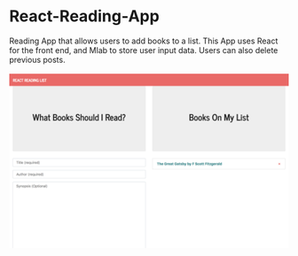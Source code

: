 # React-Reading-App
Reading App that allows users to add books to a list. This App uses React for the front end, and Mlab to store user input data. Users can also delete previous posts.
<br><br>
![Home](/img/pic.png 'Screenshot')

